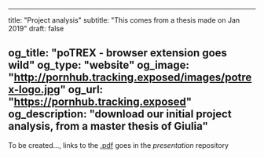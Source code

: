 
---
title: "Project analysis"
subtitle: "This comes from a thesis made on Jan 2019"
draft: false

og_title: "poTREX - browser extension goes wild"
og_type: "website"
og_image: "http://pornhub.tracking.exposed/images/potrex-logo.jpg" 
og_url: "https://pornhub.tracking.exposed"
og_description: "download our initial project analysis, from a master thesis of Giulia"
---

To be created..., links to the [.pdf](https://github.com/tracking-exposed/presentation/) goes in the _presentation_ repository
